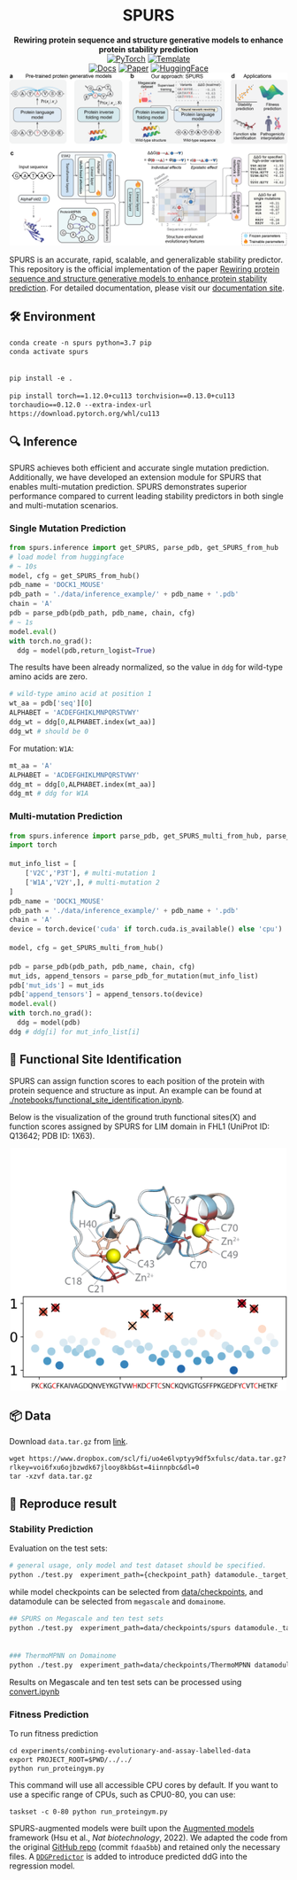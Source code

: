 # <div align="center">SPURS</div>
<div align="center">
  <strong>Rewiring protein sequence and structure generative models to enhance protein stability prediction</strong>
</div>

<div align="center">
  <a href="https://pytorch.org/get-started/locally/"><img alt="PyTorch" src="https://img.shields.io/badge/PyTorch-ee4c2c?logo=pytorch&logoColor=white"></a>
  <a href="https://github.com/ashleve/lightning-hydra-template"><img alt="Template" src="https://img.shields.io/badge/-Lightning--Hydra--Template-017F2F?style=flat&logo=github&labelColor=gray"></a>
  <br>
  <a href="https://spurs.readthedocs.io/en/latest/"><img alt="Docs" src="https://img.shields.io/badge/DOCS-SPURS-blue"></a>
  <a href="https://www.biorxiv.org/content/10.1101/2025.02.13.638154v1"><img alt="Paper" src="https://img.shields.io/badge/Paper-bioRxiv-B31B1B.svg"></a>
  <a href="https://huggingface.co/cyclization9/SPURS/tree/main"><img alt="HuggingFace" src="https://img.shields.io/badge/🤗-SPURS-yellow"></a>
</div>

<div align="center">
  <img src="figs/fig1_v2.png" alt="SPURS Model Architecture" width="800"/>
</div>

SPURS is an accurate, rapid, scalable, and generalizable stability predictor. This repository is the official implementation of the paper [Rewiring protein sequence and structure generative models to enhance protein stability prediction](https://www.biorxiv.org/content/10.1101/2025.02.13.638154v1). For detailed documentation, please visit our [documentation site](https://spurs.readthedocs.io/en/latest/).

## 🛠️ Environment

```shell
conda create -n spurs python=3.7 pip
conda activate spurs


pip install -e .

pip install torch==1.12.0+cu113 torchvision==0.13.0+cu113 torchaudio==0.12.0 --extra-index-url https://download.pytorch.org/whl/cu113
```

## 🔍 Inference
SPURS achieves both efficient and accurate single mutation prediction. Additionally, we have developed an extension module for SPURS that enables multi-mutation prediction. SPURS demonstrates superior performance compared to current leading stability predictors in both single and multi-mutation scenarios.

### Single Mutation Prediction
```python
from spurs.inference import get_SPURS, parse_pdb, get_SPURS_from_hub
# load model from huggingface
# ~ 10s
model, cfg = get_SPURS_from_hub()
pdb_name = 'DOCK1_MOUSE'
pdb_path = './data/inference_example/' + pdb_name + '.pdb'
chain = 'A'
pdb = parse_pdb(pdb_path, pdb_name, chain, cfg)
# ~ 1s
model.eval()
with torch.no_grad():
  ddg = model(pdb,return_logist=True)
```
The results have been already normalized, so the value in `ddg` for wild-type amino acids are zero.
```python
# wild-type amino acid at position 1
wt_aa = pdb['seq'][0]
ALPHABET = 'ACDEFGHIKLMNPQRSTVWY'
ddg_wt = ddg[0,ALPHABET.index(wt_aa)]
ddg_wt # should be 0
```

For mutation: `W1A`:
```python
mt_aa = 'A'
ALPHABET = 'ACDEFGHIKLMNPQRSTVWY'
ddg_mt = ddg[0,ALPHABET.index(mt_aa)]
ddg_mt # ddg for W1A
```

### Multi-mutation Prediction
```python
from spurs.inference import parse_pdb, get_SPURS_multi_from_hub, parse_pdb_for_mutation
import torch

mut_info_list = [
    ['V2C','P3T'], # multi-mutation 1
    ['W1A','V2Y',], # multi-mutation 2
]
pdb_name = 'DOCK1_MOUSE'
pdb_path = './data/inference_example/' + pdb_name + '.pdb'
chain = 'A'
device = torch.device('cuda' if torch.cuda.is_available() else 'cpu')

model, cfg = get_SPURS_multi_from_hub()

pdb = parse_pdb(pdb_path, pdb_name, chain, cfg)
mut_ids, append_tensors = parse_pdb_for_mutation(mut_info_list)
pdb['mut_ids'] = mut_ids
pdb['append_tensors'] = append_tensors.to(device)
model.eval()
with torch.no_grad():
  ddg = model(pdb)
ddg # ddg[i] for mut_info_list[i]
```

## 🎯 Functional Site Identification
SPURS can assign function scores to each position of the protein with protein sequence and structure as input. An example can be found at [./notebooks/functional_site_identification.ipynb](./notebooks/functional_site_identification.ipynb).

Below is the visualization of the ground truth functional sites(X) and function scores assigned by SPURS for LIM domain in FHL1 (UniProt ID: Q13642; PDB ID: 1X63).
<div align="center">
  <img src="figs/slides_function_score.png" width="500" style="transform: rotate(0deg);" alt="Function Score Visualization"/>
</div>


## 📦 Data
Download `data.tar.gz` from [link](https://www.dropbox.com/scl/fi/uo4e6lvptyy9df5xfulsc/data.tar.gz?rlkey=voi6fxu6ojbzwdk67jlooy8kb&st=4iinnpbc&dl=0).
```shell
wget https://www.dropbox.com/scl/fi/uo4e6lvptyy9df5xfulsc/data.tar.gz?rlkey=voi6fxu6ojbzwdk67jlooy8kb&st=4iinnpbc&dl=0
tar -xzvf data.tar.gz
```

## 🔄 Reproduce result
### Stability Prediction
Evaluation on the test sets:


```bash
# general usage, only model and test dataset should be specified.
python ./test.py  experiment_path={checkpoint_path} datamodule._target_={dataset_name} data_split=test ckpt_path=best.ckpt mode=predict 
```
while model checkpoints can be selected from [data/checkpoints](./data/checkpoints), and datamodule can be selected from `megascale` and `domainome`.
```bash
## SPURS on Megascale and ten test sets
python ./test.py  experiment_path=data/checkpoints/spurs datamodule._target_=megascale data_split=test ckpt_path=best.ckpt mode=predict 


### ThermoMPNN on Domainome
python ./test.py  experiment_path=data/checkpoints/ThermoMPNN datamodule._target_=domainome data_split=test ckpt_path=best.ckpt mode=predict 
```


Results on Megascale and ten test sets can be processed using [convert.ipynb](./notebooks/convert.ipynb)

### Fitness Prediction

<!-- First change the line 13 of `${CONDA_PREFIX}/lib/python3.7/site-packages/skopt/__init__.py`
```python
from importlib.metadata import version, PackageNotFoundError
```
to 
```python
from importlib_metadata import version, PackageNotFoundError
``` -->



To run fitness prediction
```shell
cd experiments/combining-evolutionary-and-assay-labelled-data
export PROJECT_ROOT=$PWD/../../
python run_proteingym.py
```
This command will use all accessible CPU cores by default. If you want to use a specific range of CPUs, such as CPU0-80, you can use:
```shell
taskset -c 0-80 python run_proteingym.py
```

SPURS-augmented models were built upon the [Augmented models](https://www.nature.com/articles/s41587-021-01146-5) framework (Hsu et al., *Nat biotechnology*, 2022). We adapted the code from the original [GitHub repo](https://github.com/chloechsu/combining-evolutionary-and-assay-labelled-data) (commit `fdaa5bb`) and retained only the necessary files. A [`DDGPredictor`](https://github.com/li-ziang/psnet-release/blob/main/combining-evolutionary-and-assay-labelled-data/src/predictors/esm_predictors.py#L14) is added to introduce predicted ddG into the regression model.



